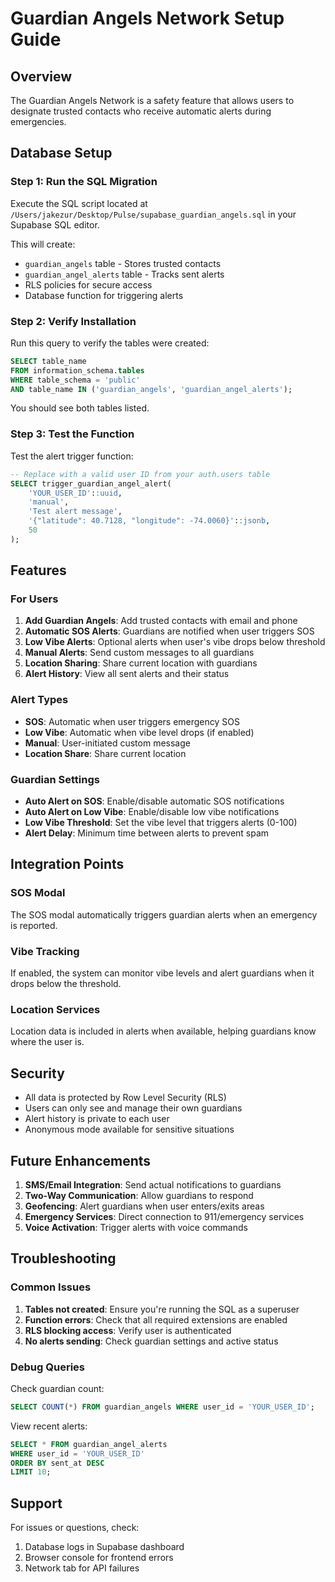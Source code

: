 # Guardian Angels Network Setup Guide

## Overview
The Guardian Angels Network is a safety feature that allows users to designate trusted contacts who receive automatic alerts during emergencies.

## Database Setup

### Step 1: Run the SQL Migration
Execute the SQL script located at `/Users/jakezur/Desktop/Pulse/supabase_guardian_angels.sql` in your Supabase SQL editor.

This will create:
- `guardian_angels` table - Stores trusted contacts
- `guardian_angel_alerts` table - Tracks sent alerts
- RLS policies for secure access
- Database function for triggering alerts

### Step 2: Verify Installation
Run this query to verify the tables were created:

```sql
SELECT table_name 
FROM information_schema.tables 
WHERE table_schema = 'public' 
AND table_name IN ('guardian_angels', 'guardian_angel_alerts');
```

You should see both tables listed.

### Step 3: Test the Function
Test the alert trigger function:

```sql
-- Replace with a valid user ID from your auth.users table
SELECT trigger_guardian_angel_alert(
    'YOUR_USER_ID'::uuid,
    'manual',
    'Test alert message',
    '{"latitude": 40.7128, "longitude": -74.0060}'::jsonb,
    50
);
```

## Features

### For Users
1. **Add Guardian Angels**: Add trusted contacts with email and phone
2. **Automatic SOS Alerts**: Guardians are notified when user triggers SOS
3. **Low Vibe Alerts**: Optional alerts when user's vibe drops below threshold
4. **Manual Alerts**: Send custom messages to all guardians
5. **Location Sharing**: Share current location with guardians
6. **Alert History**: View all sent alerts and their status

### Alert Types
- **SOS**: Automatic when user triggers emergency SOS
- **Low Vibe**: Automatic when vibe level drops (if enabled)
- **Manual**: User-initiated custom message
- **Location Share**: Share current location

### Guardian Settings
- **Auto Alert on SOS**: Enable/disable automatic SOS notifications
- **Auto Alert on Low Vibe**: Enable/disable low vibe notifications
- **Low Vibe Threshold**: Set the vibe level that triggers alerts (0-100)
- **Alert Delay**: Minimum time between alerts to prevent spam

## Integration Points

### SOS Modal
The SOS modal automatically triggers guardian alerts when an emergency is reported.

### Vibe Tracking
If enabled, the system can monitor vibe levels and alert guardians when it drops below the threshold.

### Location Services
Location data is included in alerts when available, helping guardians know where the user is.

## Security

- All data is protected by Row Level Security (RLS)
- Users can only see and manage their own guardians
- Alert history is private to each user
- Anonymous mode available for sensitive situations

## Future Enhancements

1. **SMS/Email Integration**: Send actual notifications to guardians
2. **Two-Way Communication**: Allow guardians to respond
3. **Geofencing**: Alert guardians when user enters/exits areas
4. **Emergency Services**: Direct connection to 911/emergency services
5. **Voice Activation**: Trigger alerts with voice commands

## Troubleshooting

### Common Issues

1. **Tables not created**: Ensure you're running the SQL as a superuser
2. **Function errors**: Check that all required extensions are enabled
3. **RLS blocking access**: Verify user is authenticated
4. **No alerts sending**: Check guardian settings and active status

### Debug Queries

Check guardian count:
```sql
SELECT COUNT(*) FROM guardian_angels WHERE user_id = 'YOUR_USER_ID';
```

View recent alerts:
```sql
SELECT * FROM guardian_angel_alerts 
WHERE user_id = 'YOUR_USER_ID' 
ORDER BY sent_at DESC 
LIMIT 10;
```

## Support

For issues or questions, check:
1. Database logs in Supabase dashboard
2. Browser console for frontend errors
3. Network tab for API failures
